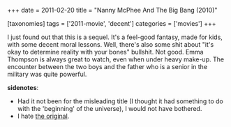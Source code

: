 +++
date = 2011-02-20
title = "Nanny McPhee And The Big Bang (2010)"

[taxonomies]
tags = ['2011-movie', 'decent']
categories = ['movies']
+++

I just found out that this is a sequel. It\'s a feel-good fantasy, made
for kids, with some decent moral lessons. Well, there\'s also some shit
about \"it\'s okay to determine reality with your bones\" bullshit. Not
good. Emma Thompson is always great to watch, even when under heavy
make-up. The encounter between the two boys and the father who is a
senior in the military was quite powerful.

**sidenotes**:

-   Had it not been for the misleading title (I thought it had something
    to do with the \'beginning\' of the universe), I would not have
    bothered.
-   I hate [the original].

  [the original]: http://movies.tshepang.net/nanny-mcphee-2005

